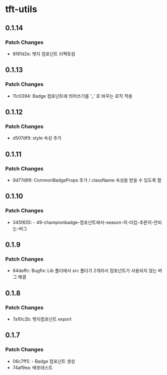 # tft-utils

## 0.1.14

### Patch Changes

- 8f81d2e: 뱃지 컴포넌트 리펙토링

## 0.1.13

### Patch Changes

- 11c0394: Badge 컴포넌트에 띄어쓰기를 '\_' 로 바꾸는 로직 적용

## 0.1.12

### Patch Changes

- d507df9: style 속성 추가

## 0.1.11

### Patch Changes

- 9d77d99: CommonBadgeProps 추가 / className 속성을 받을 수 있도록 함

## 0.1.10

### Patch Changes

- 345f655: - 49-championbadge-컴포넌트에서-season-의-타입-추론이-안되는-버그

## 0.1.9

### Patch Changes

- 84daffc: Bugfix: Lib 폴더에서 src 폴더가 2개라서 컴포넌트가 사용되지 않는 버그 해결

## 0.1.8

### Patch Changes

- 7a10c2b: 뱃지컴포넌트 export

## 0.1.7

### Patch Changes

- 06c7ff5: - Badge 컴포넌트 생성
- 74af9ea: 배포테스트
